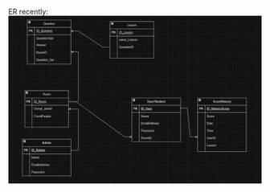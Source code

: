 ER recently:
![alt text](https://github.com/PKpattranit999719/Cooperative-Education/blob/main/ER-Diagram/ER-Diagram-Ver2.0.jpg)
